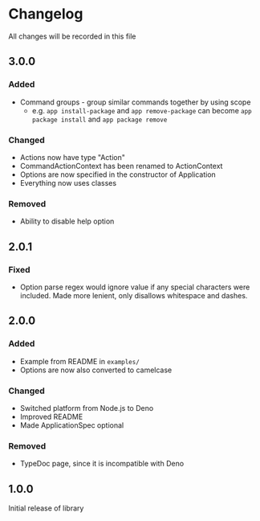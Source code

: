 # Changelog
All changes will be recorded in this file

## 3.0.0

### Added
- Command groups - group similar commands together by using scope
    - e.g. `app install-package` and `app remove-package` can become `app package install` and `app package remove`


### Changed
- Actions now have type "Action"
- CommandActionContext has been renamed to ActionContext
- Options are now specified in the constructor of Application
- Everything now uses classes

### Removed
- Ability to disable help option 

## 2.0.1
### Fixed
- Option parse regex would ignore value if any special characters were included. Made more lenient, only disallows whitespace and dashes.

## 2.0.0 
### Added
- Example from README in `examples/`
- Options are now also converted to camelcase

### Changed
- Switched platform from Node.js to Deno
- Improved README
- Made ApplicationSpec optional

### Removed
- TypeDoc page, since it is incompatible with Deno

## 1.0.0
Initial release of library